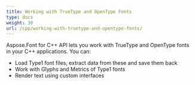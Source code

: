 ```yaml
---
title: Working with TrueType and OpenType Fonts
type: docs
weight: 30
url: /cpp/working-with-truetype-and-opentype-fonts/
---
```


Aspose.Font for C++ API lets you work with TrueType and OpenType fonts in your C++ applications. You can:
 * Load Type1 font files, extract data from these and save them back
 * Work with Glyphs and Metrics of Type1 fonts
 * Render text using custom interfaces
